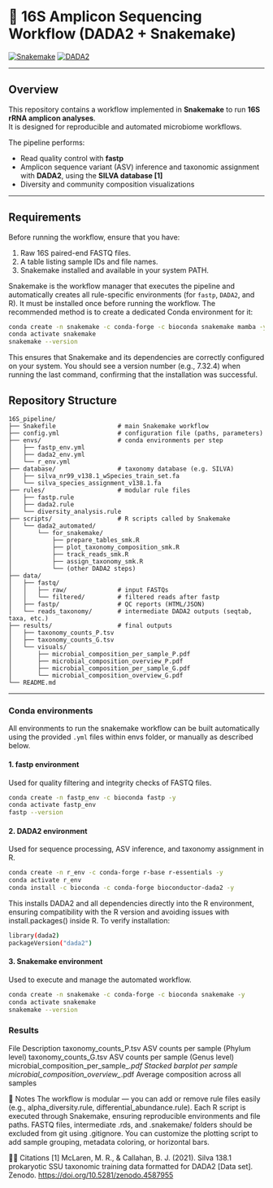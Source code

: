 # 🧬 16S Amplicon Sequencing Workflow (DADA2 + Snakemake)

[![Snakemake](https://img.shields.io/badge/Snakemake-≥7.0-brightgreen.svg)](https://snakemake.github.io)
[![DADA2](https://img.shields.io/badge/DADA2-High%20Resolution%20Denoising-blue.svg)](https://benjjneb.github.io/dada2/index.html)

---

## Overview

This repository contains a workflow implemented in **Snakemake** to run **16S rRNA amplicon analyses**.  
It is designed for reproducible and automated microbiome workflows.

The pipeline performs:

- Read quality control with **fastp**
- Amplicon sequence variant (ASV) inference and taxonomic assignment with **DADA2**, using the **SILVA database [1]**
- Diversity and community composition visualizations

---

## Requirements

Before running the workflow, ensure that you have:

1. Raw 16S paired-end FASTQ files.
2. A table listing sample IDs and file names.
3. Snakemake installed and available in your system PATH.

Snakemake is the workflow manager that executes the pipeline and automatically creates all rule-specific environments (for `fastp`, `DADA2`, and R). It must be installed once before running the workflow. The recommended method is to create a dedicated Conda environment for it:

```bash
conda create -n snakemake -c conda-forge -c bioconda snakemake mamba -y
conda activate snakemake
snakemake --version
```
This ensures that Snakemake and its dependencies are correctly configured on your system.
You should see a version number (e.g., 7.32.4) when running the last command, confirming that the installation was successful.

## Repository Structure
```
16S_pipeline/
├── Snakefile                 # main Snakemake workflow
├── config.yml                # configuration file (paths, parameters)
├── envs/                     # conda environments per step
│   ├── fastp_env.yml
│   ├── dada2_env.yml
│   └── r_env.yml
├── database/                 # taxonomy database (e.g. SILVA)
│   ├── silva_nr99_v138.1_wSpecies_train_set.fa
│   └── silva_species_assignment_v138.1.fa
├── rules/                    # modular rule files
│   ├── fastp.rule
│   ├── dada2.rule
│   └── diversity_analysis.rule
├── scripts/                  # R scripts called by Snakemake
│   └── dada2_automated/
│       └── for_snakemake/
│           ├── prepare_tables_smk.R
│           ├── plot_taxonomy_composition_smk.R
│           ├── track_reads_smk.R
│           ├── assign_taxonomy_smk.R
│           └── (other DADA2 steps)
├── data/
│   ├── fastq/
│   │   ├── raw/              # input FASTQs
│   │   └── filtered/         # filtered reads after fastp
│   ├── fastp/                # QC reports (HTML/JSON)
│   └── reads_taxonomy/       # intermediate DADA2 outputs (seqtab, taxa, etc.)
├── results/                  # final outputs
│   ├── taxonomy_counts_P.tsv
│   ├── taxonomy_counts_G.tsv
│   └── visuals/
│       ├── microbial_composition_per_sample_P.pdf
│       ├── microbial_composition_overview_P.pdf
│       ├── microbial_composition_per_sample_G.pdf
│       └── microbial_composition_overview_G.pdf
└── README.md
```
---

### Conda environments
All environments to run the snakemake workflow can be built automatically using the provided `.yml` files within envs folder, or manually as described below.

#### 1. fastp environment

Used for quality filtering and integrity checks of FASTQ files.

```bash
conda create -n fastp_env -c bioconda fastp -y
conda activate fastp_env
fastp --version
```

#### 2. DADA2 environment

Used for sequence processing, ASV inference, and taxonomy assignment in R.
```bash
conda create -n r_env -c conda-forge r-base r-essentials -y
conda activate r_env
conda install -c bioconda -c conda-forge bioconductor-dada2 -y
```
This installs DADA2 and all dependencies directly into the R environment, ensuring compatibility with the R version and avoiding issues with install.packages() inside R.
To verify installation:
```bash
library(dada2)
packageVersion("dada2")
```

#### 3. Snakemake environment
Used to execute and manage the automated workflow.
```bash
conda create -n snakemake -c conda-forge -c bioconda snakemake -y
conda activate snakemake
snakemake --version
```

### Results 
File	Description
taxonomy_counts_P.tsv	ASV counts per sample (Phylum level)
taxonomy_counts_G.tsv	ASV counts per sample (Genus level)
microbial_composition_per_sample_*.pdf	Stacked barplot per sample
microbial_composition_overview_*.pdf	Average composition across all samples

🧠 Notes
The workflow is modular — you can add or remove rule files easily (e.g., alpha_diversity.rule, differential_abundance.rule).
Each R script is executed through Snakemake, ensuring reproducible environments and file paths.
FASTQ files, intermediate .rds, and .snakemake/ folders should be excluded from git using .gitignore.
You can customize the plotting script to add sample grouping, metadata coloring, or horizontal bars.

👩‍🔬 Citations
[1] McLaren, M. R., & Callahan, B. J. (2021). Silva 138.1 prokaryotic SSU taxonomic training data formatted for DADA2 [Data set]. Zenodo. https://doi.org/10.5281/zenodo.4587955


